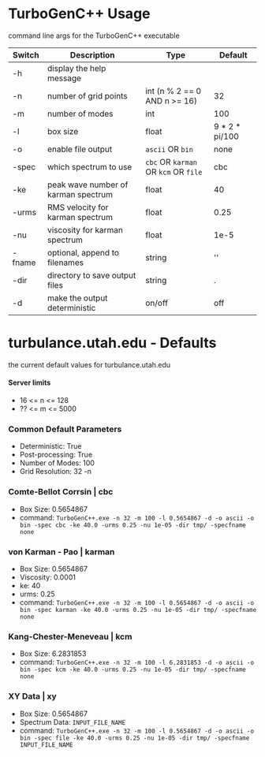 # TurboGenC++ Usage
command line args for the TurboGenC++ executable

Switch | Description | Type | Default
------ | ----------- | ---- | -------
-h | display the help message | |
-n | number of grid points | int (n % 2 == 0 AND n >= 16) | 32
-m | number of modes | int | 100
-l | box size | float | 9 * 2 * pi/100
-o | enable file output | `ascii` OR `bin` | none
-spec | which spectrum to use | `cbc` OR `karman` OR `kcm` OR `file` | cbc
-ke | peak wave number of karman spectrum | float | 40
-urms | RMS velocity for karman spectrum | float | 0.25
-nu | viscosity for karman spectrum | float | 1e-5
-fname | optional, append to filenames | string | ''
-dir | directory to save output files | string | .
-d | make the output deterministic | on/off | off

# turbulance.utah.edu - Defaults
the current default values for turbulance.utah.edu
#### Server limits
- 16 <= n <= 128
- ?? <= m <= 5000

### Common Default Parameters
- Deterministic: True
- Post-processing: True
- Number of Modes: 100
- Grid Resolution: 32 -n

### Comte-Bellot Corrsin | cbc
- Box Size: 0.5654867
- command: `TurboGenC++.exe -n 32 -m 100 -l 0.5654867 -d -o ascii -o bin -spec cbc -ke 40.0 -urms 0.25 -nu 1e-05 -dir tmp/ -specfname none`

### von Karman - Pao | karman
- Box Size: 0.5654867
- Viscosity: 0.0001
- ke: 40
- urms: 0.25
- command: `TurboGenC++.exe -n 32 -m 100 -l 0.5654867 -d -o ascii -o bin -spec karman -ke 40.0 -urms 0.25 -nu 1e-05 -dir tmp/ -specfname none`

### Kang-Chester-Meneveau | kcm
- Box Size: 6.2831853
- command: `TurboGenC++.exe -n 32 -m 100 -l 6.2831853 -d -o ascii -o bin -spec kcm -ke 40.0 -urms 0.25 -nu 1e-05 -dir tmp/ -specfname none`

### XY Data | xy
- Box Size: 0.5654867
- Spectrum Data: `INPUT_FILE_NAME`
- command: `TurboGenC++.exe -n 32 -m 100 -l 0.5654867 -d -o ascii -o bin -spec file -ke 40.0 -urms 0.25 -nu 1e-05 -dir tmp/ -specfname INPUT_FILE_NAME`
